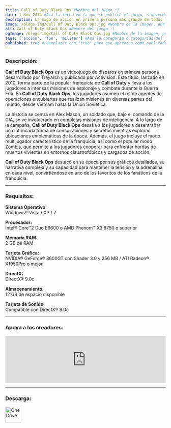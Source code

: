 ```yaml
---
title: Call of Duty Black Ops #Nombre del juego :)
date: 1 Nov 2024 #Acá la fecha en la que se publicó el juego, siguiendo este formato: Dia "30", Mes "Oct", Año "2024" = como debe quedar: 30 Oct 2024
description: La saga de acción en primera persona más grande de todos los tiempos y la continuación del Call of Duty® Modern Warfare 2 que arrasó en todas las críticas, vuelve con Call of Duty® Black Ops. #Acá una mini descripción del juego
image: /blogs-img/Call of Duty Black Ops.jpg #Nombre de la imagen, por lo general es exactamente el mismo nombre que el juego excluyendo lo ":" (Dos puntos)
alt: Call of Duty Black Ops #Nombre del juego :)
ogImage: /blogs-img/Call of Duty Black Ops.jpg #Nombre de la imagen, por lo general es exactamente el mismo nombre que el juego excluyendo lo ":" (Dos puntos)
tags: ['acción', 'fps', 'militar'] #Acá la categoría o categorías del juego, si es más de una se coloca en este formato: ['categoría1', 'categoría2']
published: true #reemplazar con "true" para que aparezca como publicado
---
```


<!--En VSCode seleccionando una palabra, por ejemplo: "Call of Duty Black Ops" y apretando Ctrl+F2 se seleccionan todas las palabras iguales-->

### Descripción:
**Call of Duty Black Ops** es un videojuego de disparos en primera persona desarrollado por Treyarch y publicado por Activision. Este título, lanzado en 2010, forma parte de la popular franquicia de **Call of Duty** y lleva a los jugadores a intensas misiones de espionaje y combate durante la Guerra Fría. En **Call of Duty Black Ops**, los jugadores asumen el rol de agentes de operaciones encubiertas que realizan misiones en diversas partes del mundo, desde Vietnam hasta la Unión Soviética.

La historia se centra en Alex Mason, un soldado que, bajo el comando de la CIA, se ve involucrado en complejas misiones de inteligencia. A lo largo de la campaña, **Call of Duty Black Ops** desafía a los jugadores a desentrañar una intrincada trama de conspiraciones y secretos mientras exploran ubicaciones emblemáticas de la época. Además, el juego incluye el modo multijugador característico de la franquicia, así como el popular modo Zombis, que permite a los jugadores cooperar para enfrentar hordas de muertos vivientes en entornos claustrofóbicos y cargados de acción.

**Call of Duty Black Ops** destacó en su época por sus gráficos detallados, su narrativa compleja y su capacidad para mantener la tensión y la adrenalina en cada nivel, convirtiéndose en uno de los favoritos de los fanáticos de la franquicia.
<!--Prompt para Chat-GPT: Hazme una descripción para el juego "Call of Duty Black Ops" y cada que menciones "Call of Duty Black Ops" ponlo en negrita -->

---

### Requisitos:
**Sistema Operativo:**  
Windows® Vista / XP / 7

**Procesador:**  
Intel® Core™2 Duo E6600 o AMD Phenom™ X3 8750 o superior

**Memoria RAM:**  
2 GB de RAM

**Tarjeta Gráfica:**  
NVIDIA® GeForce® 8600GT con Shader 3.0 y 256 MB / ATI Radeon® X1950Pro o mejor

**DirectX:**  
 DirectX® 9.0c

**Almacenamiento:**  
12 GB de espacio disponible

**Tarjeta de Sonido:**  
Compatible con DirectX® 9.0c

<!--Si falta o sobra un requisito se quita o se agrega manteniendo el mismo formato-->

---

### Apoya a los creadores:
<iframe src="https://store.steampowered.com/widget/42700/" frameborder="0" style="background-color: transparent; width: 100% !important; aspect-ratio: 646 / 190;"></iframe>

<!--Reemplazar los numeros (AppID) del juego (en este caso 2668510) por el numero (AppID) correspondiente con el juego a publicar-->
<!--El AppID se encuentra en la URL del Juego en Steam-->

---

### Descarga:

[<img src="https://gist.github.com/cxmeel/0dbc95191f239b631c3874f4ccf114e2/raw/download.svg" alt="OneDrive" height="50" />](https://1drv.ms/u/s!Ah59IBm0qGurh70Kc7NoWLtjskI-Rw?e=GNuloz)

<!-- # se debe reemplazar por el link de descarga-->

<!--NOMBRE-DEL-SERVICIO se debe reemplazar por el servicio donde está subido el juego-->